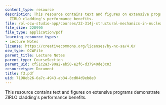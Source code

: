 ```yaml
---
content_type: resource
description: This resource contains text and figures on extensive programs demonstrate
  ZIRLO cladding's performance benefits.
file: /ol-ocw-studio-app/courses/22-314j-structural-mechanics-in-nuclear-power-technology-fall-2006/7198eb266a7c4943ab348cd04d9eb8e0_f3.pdf
file_size: 228990
file_type: application/pdf
learning_resource_types:
- Lecture Notes
license: https://creativecommons.org/licenses/by-nc-sa/4.0/
ocw_type: OCWFile
parent_title: Lecture Notes
parent_type: CourseSection
parent_uid: cf51c2a3-90a2-eb50-e2f6-d37940de3c03
resourcetype: Document
title: f3.pdf
uid: 7198eb26-6a7c-4943-ab34-8cd04d9eb8e0
---
```

This resource contains text and figures on extensive programs demonstrate ZIRLO cladding's performance benefits.